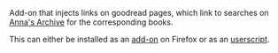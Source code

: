 Add-on that injects links on goodread pages, which link to searches on [Anna's Archive](https://annas-archive.org/) for the corresponding books.

This can either be installed as an [add-on](https://addons.mozilla.org/en-US/firefox/addon/annas-goodreads/) on Firefox or as an [userscript](https://raw.githubusercontent.com/JonDerThan/annas-goodreads/main/annas_goodreads.user.js).
